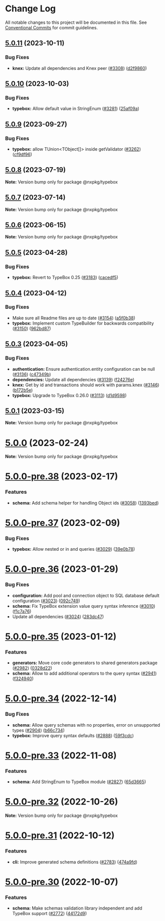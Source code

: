 # Change Log

All notable changes to this project will be documented in this file.
See [Conventional Commits](https://conventionalcommits.org) for commit guidelines.

## [5.0.11](https://github.com/nxpkg/nxpkg/compare/v5.0.10...v5.0.11) (2023-10-11)

### Bug Fixes

- **knex:** Update all dependencies and Knex peer ([#3308](https://github.com/nxpkg/nxpkg/issues/3308)) ([d2f9860](https://github.com/nxpkg/nxpkg/commit/d2f986036c4741cce2339d8abbcc6b2eb037a12a))

## [5.0.10](https://github.com/nxpkg/nxpkg/compare/v5.0.9...v5.0.10) (2023-10-03)

### Bug Fixes

- **typebox:** Allow default value in StringEnum ([#3281](https://github.com/nxpkg/nxpkg/issues/3281)) ([25af09a](https://github.com/nxpkg/nxpkg/commit/25af09ad065e72768bf88bc8b529b68f2ca4da17))

## [5.0.9](https://github.com/nxpkg/nxpkg/compare/v5.0.8...v5.0.9) (2023-09-27)

### Bug Fixes

- **typebox:** allow TUnion<TObject[]> inside getValidator ([#3262](https://github.com/nxpkg/nxpkg/issues/3262)) ([cf9df96](https://github.com/nxpkg/nxpkg/commit/cf9df96c1011fcf13e9c6d652b06036bb0aac1c3))

## [5.0.8](https://github.com/nxpkg/nxpkg/compare/v5.0.7...v5.0.8) (2023-07-19)

**Note:** Version bump only for package @nxpkg/typebox

## [5.0.7](https://github.com/nxpkg/nxpkg/compare/v5.0.6...v5.0.7) (2023-07-14)

**Note:** Version bump only for package @nxpkg/typebox

## [5.0.6](https://github.com/nxpkg/nxpkg/compare/v5.0.5...v5.0.6) (2023-06-15)

**Note:** Version bump only for package @nxpkg/typebox

## [5.0.5](https://github.com/nxpkg/nxpkg/compare/v5.0.4...v5.0.5) (2023-04-28)

### Bug Fixes

- **typebox:** Revert to TypeBox 0.25 ([#3183](https://github.com/nxpkg/nxpkg/issues/3183)) ([cacedf5](https://github.com/nxpkg/nxpkg/commit/cacedf59e3d2df836777f0cd06ab1b2484ed87c5))

## [5.0.4](https://github.com/nxpkg/nxpkg/compare/v5.0.3...v5.0.4) (2023-04-12)

### Bug Fixes

- Make sure all Readme files are up to date ([#3154](https://github.com/nxpkg/nxpkg/issues/3154)) ([a5f0b38](https://github.com/nxpkg/nxpkg/commit/a5f0b38bbf2a11486415a39533bcc6c67fb51e3e))
- **typebox:** Implement custom TypeBuilder for backwards compatibility ([#3150](https://github.com/nxpkg/nxpkg/issues/3150)) ([962bd87](https://github.com/nxpkg/nxpkg/commit/962bd87217212320b1a68f6556a16b8a6b8f757c))

## [5.0.3](https://github.com/nxpkg/nxpkg/compare/v5.0.2...v5.0.3) (2023-04-05)

### Bug Fixes

- **authentication:** Ensure authentication.entity configuration can be null ([#3136](https://github.com/nxpkg/nxpkg/issues/3136)) ([c47349b](https://github.com/nxpkg/nxpkg/commit/c47349b9dcf2067b7b572c5463b15b2a8fbda972))
- **dependencies:** Update all dependencies ([#3139](https://github.com/nxpkg/nxpkg/issues/3139)) ([f24276e](https://github.com/nxpkg/nxpkg/commit/f24276e9a909e2e58a0730c730258ce1f70f4028))
- **knex:** Get by id and transactions should work with params.knex ([#3146](https://github.com/nxpkg/nxpkg/issues/3146)) ([b172b5e](https://github.com/nxpkg/nxpkg/commit/b172b5ea9b461642874eb7d2ba01dc4cfc275155))
- **typebox:** Upgrade to TypeBox 0.26.0 ([#3113](https://github.com/nxpkg/nxpkg/issues/3113)) ([d1d9598](https://github.com/nxpkg/nxpkg/commit/d1d95984dd94d2b9305e7338421f84f9c4f733fd))

## [5.0.1](https://github.com/nxpkg/nxpkg/compare/v5.0.0...v5.0.1) (2023-03-15)

**Note:** Version bump only for package @nxpkg/typebox

# [5.0.0](https://github.com/nxpkg/nxpkg/compare/v5.0.0-pre.38...v5.0.0) (2023-02-24)

**Note:** Version bump only for package @nxpkg/typebox

# [5.0.0-pre.38](https://github.com/nxpkg/nxpkg/compare/v5.0.0-pre.37...v5.0.0-pre.38) (2023-02-17)

### Features

- **schema:** Add schema helper for handling Object ids ([#3058](https://github.com/nxpkg/nxpkg/issues/3058)) ([1393bed](https://github.com/nxpkg/nxpkg/commit/1393bed81a9ee814de6aab0e537af83e667591a2))

# [5.0.0-pre.37](https://github.com/nxpkg/nxpkg/compare/v5.0.0-pre.36...v5.0.0-pre.37) (2023-02-09)

### Bug Fixes

- **typebox:** Allow nested or in and queries ([#3029](https://github.com/nxpkg/nxpkg/issues/3029)) ([39e0b78](https://github.com/nxpkg/nxpkg/commit/39e0b785238b809aa9b4dea9b95efc3c188c9baa))

# [5.0.0-pre.36](https://github.com/nxpkg/nxpkg/compare/v5.0.0-pre.35...v5.0.0-pre.36) (2023-01-29)

### Bug Fixes

- **configuration:** Add pool and connection object to SQL database default configuration ([#3023](https://github.com/nxpkg/nxpkg/issues/3023)) ([092c749](https://github.com/nxpkg/nxpkg/commit/092c749d43f7da4d019576d1210fe7d3719a44a2))
- **schema:** Fix TypeBox extension value query syntax inference ([#3010](https://github.com/nxpkg/nxpkg/issues/3010)) ([f1c7a76](https://github.com/nxpkg/nxpkg/commit/f1c7a76586bbb8aed66ef866c3dcd666d79f3a24))
- Update all dependencies ([#3024](https://github.com/nxpkg/nxpkg/issues/3024)) ([283dc47](https://github.com/nxpkg/nxpkg/commit/283dc4798d85584bc031e6e54b83b4ea77d1edd0))

# [5.0.0-pre.35](https://github.com/nxpkg/nxpkg/compare/v5.0.0-pre.34...v5.0.0-pre.35) (2023-01-12)

### Features

- **generators:** Move core code generators to shared generators package ([#2982](https://github.com/nxpkg/nxpkg/issues/2982)) ([0328d22](https://github.com/nxpkg/nxpkg/commit/0328d2292153870bc43958f73d2c6f288a8cec17))
- **schema:** Allow to add additional operators to the query syntax ([#2941](https://github.com/nxpkg/nxpkg/issues/2941)) ([f324940](https://github.com/nxpkg/nxpkg/commit/f324940d5795b41e8c6fc113defb0beb7ab03a0a))

# [5.0.0-pre.34](https://github.com/nxpkg/nxpkg/compare/v5.0.0-pre.33...v5.0.0-pre.34) (2022-12-14)

### Bug Fixes

- **schema:** Allow query schemas with no properties, error on unsupported types ([#2904](https://github.com/nxpkg/nxpkg/issues/2904)) ([b66c734](https://github.com/nxpkg/nxpkg/commit/b66c734357478f51b2d38fa7f3eee08640cea26e))
- **typebox:** Improve query syntax defaults ([#2888](https://github.com/nxpkg/nxpkg/issues/2888)) ([59f3cdc](https://github.com/nxpkg/nxpkg/commit/59f3cdca6376e34fe39a7b91db837d0325aeb5db))

# [5.0.0-pre.33](https://github.com/nxpkg/nxpkg/compare/v5.0.0-pre.32...v5.0.0-pre.33) (2022-11-08)

### Features

- **schema:** Add StringEnum to TypeBox module ([#2827](https://github.com/nxpkg/nxpkg/issues/2827)) ([65d3665](https://github.com/nxpkg/nxpkg/commit/65d36656f50a48f633fa3fcabaea10521d04bf1c))

# [5.0.0-pre.32](https://github.com/nxpkg/nxpkg/compare/v5.0.0-pre.31...v5.0.0-pre.32) (2022-10-26)

**Note:** Version bump only for package @nxpkg/typebox

# [5.0.0-pre.31](https://github.com/nxpkg/nxpkg/compare/v5.0.0-pre.30...v5.0.0-pre.31) (2022-10-12)

### Features

- **cli:** Improve generated schema definitions ([#2783](https://github.com/nxpkg/nxpkg/issues/2783)) ([474a9fd](https://github.com/nxpkg/nxpkg/commit/474a9fda2107e9bcf357746320a8e00cda8182b6))

# [5.0.0-pre.30](https://github.com/nxpkg/nxpkg/compare/v5.0.0-pre.29...v5.0.0-pre.30) (2022-10-07)

### Features

- **schema:** Make schemas validation library independent and add TypeBox support ([#2772](https://github.com/nxpkg/nxpkg/issues/2772)) ([44172d9](https://github.com/nxpkg/nxpkg/commit/44172d99b566d11d9ceda04f1d0bf72b6d05ce76))
